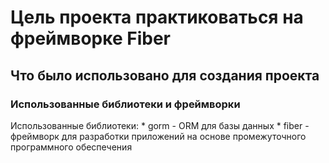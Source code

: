 # Цель проекта практиковаться на фреймворке Fiber

## Что было использовано для создания проекта

### Использованные библиотеки и фреймворки

Использованные библиотеки:
    * gorm - ORM для базы данных
    * fiber - фреймворк для разработки приложений на основе промежуточного программного обеспечения


